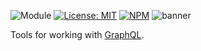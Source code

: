 ![Module](https://img.shields.io/badge/%40platform-graphql-%23EA4E7E.svg)
[![License: MIT](https://img.shields.io/badge/license-MIT-blue.svg)](https://opensource.org/licenses/MIT)
[![NPM](https://img.shields.io/npm/v/@platform/graphql.svg?colorB=blue&style=flat)](https://www.npmjs.com/package/@platform/graphql)
![banner](https://user-images.githubusercontent.com/185555/57001650-0a520480-6c0e-11e9-86f9-0f7925a35798.png)

Tools for working with [GraphQL](https://graphql.org/).

<p>&nbsp;<p>
<p>&nbsp;<p>
